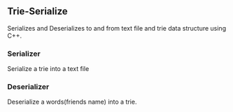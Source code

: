## Trie-Serialize
Serializes and Deserializes to and from text file and trie data structure using C++.

### Serializer
Serialize a trie into a text file

### Deserializer
Deserialize a words(friends name) into a trie.
